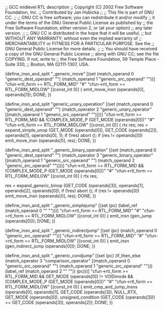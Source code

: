 ;; GCC midlevel RTL description
;; Copyright (C) 2002 Free Software Foundation, Inc.
;; Contributed by Jan Hubicka
;;
;; This file is part of GNU CC.
;;
;; GNU CC is free software; you can redistribute it and/or modify
;; it under the terms of the GNU General Public License as published by
;; the Free Software Foundation; either version 2, or (at your option)
;; any later version.
;;
;; GNU CC is distributed in the hope that it will be useful,
;; but WITHOUT ANY WARRANTY; without even the implied warranty of
;; MERCHANTABILITY or FITNESS FOR A PARTICULAR PURPOSE.  See the
;; GNU General Public License for more details.
;;
;; You should have received a copy of the GNU General Public License
;; along with GNU CC; see the file COPYING.  If not, write to
;; the Free Software Foundation, 59 Temple Place - Suite 330,
;; Boston, MA 02111-1307, USA.

(define_insn_and_split "_generic_move"
  [(set (match_operand 0 "generic_dest_operand" "")
        (match_operand 1 "generic_src_operand" ""))]
  "cfun->rtl_form >= RTL_FORM_MID"
  "#"
  "cfun->rtl_form == RTL_FORM_MIDLOW"
  [(const_int 0)]
{
  emit_move_insn (operands[0], operands[1]);
  DONE;
})

(define_insn_and_split "generic_unary_operation"
  [(set (match_operand 0 "generic_dest_operand" "")
	(match_operator 2 "generic_unary_operator"
	   [(match_operand 1 "generic_src_operand" "")]))]
  "cfun->rtl_form >= RTL_FORM_MID
   && !COMPLEX_MODE_P (GET_MODE (operands[0]))"
  "#"
  "cfun->rtl_form == RTL_FORM_MIDLOW"
  [(const_int 0)]
{
  rtx res;
  res = expand_simple_unop (GET_MODE (operands[0]), GET_CODE (operands[2]),
			    operands[1], operands[0], 1);
  if (!res)
    abort ();
  if (res != operands[0])
    emit_move_insn (operands[0], res);
  DONE;
})

(define_insn_and_split "_generic_binary_operation"
  [(set (match_operand 0 "generic_dest_operand" "")
	(match_operator 3 "generic_binary_operator"
	   [(match_operand 1 "generic_src_operand" "")
	    (match_operand 2 "generic_src_operand" "")]))]
  "cfun->rtl_form >= RTL_FORM_MID
   && !COMPLEX_MODE_P (GET_MODE (operands[0]))"
  "#"
  "cfun->rtl_form == RTL_FORM_MIDLOW"
  [(const_int 0)]
{
  rtx res;

  res = expand_generic_binop (GET_CODE (operands[3]), operands[1],
			      operands[2], operands[0]);
  if (!res)
    abort ();
  if (res != operands[0])
    emit_move_insn (operands[0], res);
  DONE;
})

(define_insn_and_split "_generic_simplejump"
  [(set (pc) (label_ref (match_operand 0 "" "")))]
  "cfun->rtl_form >= RTL_FORM_MID"
  "#"
  "cfun->rtl_form == RTL_FORM_MIDLOW"
  [(const_int 0)]
{
  emit_insn (gen_jump (operands[0]));
  DONE;
})

(define_insn_and_split "_generic_indirectjump"
  [(set (pc) (match_operand 0 "generic_src_operand" ""))]
  "cfun->rtl_form >= RTL_FORM_MID"
  "#"
  "cfun->rtl_form == RTL_FORM_MIDLOW"
  [(const_int 0)]
{
  emit_insn (gen_indirect_jump (operands[0]));
  DONE;
})

(define_insn_and_split "_generic_condjump"
  [(set (pc)
	(if_then_else (match_operator 3 "comparison_operator"
			 [(match_operand 0 "generic_src_operand" "")
			  (match_operand 1 "generic_src_operand" "")])
		      (label_ref (match_operand 2 "" ""))
		      (pc)))]
  "cfun->rtl_form >= RTL_FORM_MID && GET_MODE (operands[0]) != VOIDmode
   && !COMPLEX_MODE_P (GET_MODE (operands[0]))"
  "#"
  "cfun->rtl_form == RTL_FORM_MIDLOW"
  [(const_int 0)]
{
  emit_cmp_and_jump_insns (operands[0], operands[1], GET_CODE (operands[3]),
			   NULL_RTX, GET_MODE (operands[0]),
			   unsigned_condition (GET_CODE (operands[3]))
			   == GET_CODE (operands[3]),
			   operands[2]);
  DONE;
})
